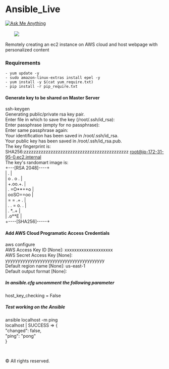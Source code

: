 # Ansible_Live
<a href="mailto:aditya_ag2301@yahoo.in"> ![Ask Me Anything](https://img.shields.io/badge/Ask%20me-anything-1abc9c.svg?longCache=true&style=plastic)</a>&emsp;&emsp;&emsp;&emsp;&emsp;&emsp;&emsp;&emsp;&emsp;&emsp;&emsp;&emsp;&emsp;&emsp;&emsp;&emsp;&emsp;&emsp;&emsp;&emsp;&emsp;&emsp;&emsp;&emsp;&emsp;&emsp;&emsp;&emsp;&emsp;&emsp;&emsp;&emsp;&emsp;&emsp;&emsp;&emsp;&emsp;&emsp;<a href="https://github.com/boudhayan-dev/Automatic-Waste-Segregator/tree/v.01"><img src="https://img.shields.io/badge/Version-0.1-brightgreen.svg?longCache=true&style=for-the-badge"></a>
<br>

Remotely creating an ec2 instance on AWS cloud and host webpage with personalized content

<p>

### Requirements
```
- yum update -y
- sudo amazon-linux-extras install epel -y
- yum install -y $(cat yum_require.txt)
- pip install -r pip_require.txt
```

#### Generate key to be shared on Master Server
ssh-keygen<br>
Generating public/private rsa key pair.<br>
Enter file in which to save the key (/root/.ssh/id_rsa):<br>
Enter passphrase (empty for no passphrase):<br>
Enter same passphrase again:<br>
Your identification has been saved in /root/.ssh/id_rsa.<br>
Your public key has been saved in /root/.ssh/id_rsa.pub.<br>
The key fingerprint is:<br>
SHA256:zzzzzzzzzzzzzzzzzzzzzzzzzzzzzzzzzzzzzzzzzzz root@ip-172-31-95-0.ec2.internal<br>
The key's randomart image is:<br>
+---[RSA 2048]----+<br>
|      .          |<br>
|     o .  o .    |<br>
|      +.oo.+.    |<br>
|     . =O**++o   |<br>
|      ooSO==oo   |<br>
|       = = .+ .  |<br>
|      . . = o. . |<br>
|         . *..+  |<br>
|          .o**E  |<br>
+----[SHA256]-----+<br>


#### Add AWS Cloud Programatic Access Credentials
aws configure<br>
AWS Access Key ID [None]: xxxxxxxxxxxxxxxxxxxx<br>
AWS Secret Access Key [None]: yyyyyyyyyyyyyyyyyyyyyyyyyyyyyyyyyyyyyyyy<br>
Default region name [None]: us-east-1<br>
Default output format [None]:<br>

##### In ansible.cfg uncomment the following parameter
host_key_checking = False

##### Test working on the Ansible
ansible localhost -m ping<br>
localhost | SUCCESS => {<br>
    "changed": false,<br>
    "ping": "pong"<br>
}<br>

</p>


<br>


© All rights reserved.
